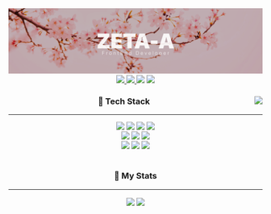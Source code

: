 <!--
COLOR

pinkA : #FF5D5D
pinkB : #FF7777
 -->
<div align="center">
  <a href="https://www.youtube.com/watch?v=tWZ5uRPurec">
    <img src="https://github.com/ZETA-A/ZETA-A/blob/main/header.png?raw=true" style="width:100vw; height:auto"/>
  </a>

  <a href="https://en.wikipedia.org/wiki/Cherry_blossom">
    <img src="https://img.shields.io/static/v1?label=Cherry&message=Blossom&style=flat-square&color=FF7777&labelColor=FF5D5D"/>
  </a>
  <a href="https://github.com/ZETA-A">
    <img src="https://hits.seeyoufarm.com/api/count/incr/badge.svg?url=https%3A%2F%2Fgithub.com%2FZETA-A&count_bg=%23FF7777&title_bg=%23FF5D5D&title=Today&edge_flat=true">
  </a>
  <a href="https://www.instagram.com/u_zeta1/" style="text-decoration: none;">
      <img src="https://img.shields.io/static/v1?&label=Instagram&logoColor=FFFFFF&message=@u_zeta1&style=flat-square&color=FF7777&labelColor=FF5D5D"/>
  </a>
  <a href="https://discord.com/users/334654108034269186" style="text-decoration: none;">
      <img src="https://img.shields.io/static/v1?&label=Discord&logoColor=FFFFFF&message=%E3%80%90%CE%B6%E3%80%91%20ZETA%230303&style=flat-square&color=FF7777&labelColor=FF5D5D"/>
  </a>

  <div>
  <img align="right" src="https://github-readme-stats.vercel.app/api/top-langs/?username=ZETA-A&theme=dracula&title_color=FF5D5D&icon_color=FF7777&text_color=FF7777&bg_color=fffefe&count_private=true&layout=compact&langs_count=6&border_radius=15" style="margin-left:30px"/>

### 🍒 Tech Stack

---

  <div>
    <a href="https://www.javascript.com/" style="text-decoration: none;">
      <img src="https://img.shields.io/badge/JavaScript-F7DF1E?style=flat-square&logo=JavaScript&logoColor=white">
    </a>
    <a href="https://www.typescriptlang.org/" style="text-decoration: none;">
      <img src="https://img.shields.io/badge/TypeScript-3178C6?style=flat-square&logo=TypeScript&logoColor=white">
    </a>
    <a href="https://reactjs.org/" style="text-decoration: none;">
      <img src="https://img.shields.io/badge/React-61dafb?style=flat-square&logo=React&logoColor=white">
    </a>
    <a href="https://expressjs.com/" style="text-decoration: none;">
      <img src="https://img.shields.io/badge/Express-000000?style=flat-square&logo=express&logoColor=white">
    </a>
  </div>

  <div>
    <a href="https://www.mysql.com/" style="text-decoration:none;">
      <img src="https://img.shields.io/badge/MySQL-4479A1?style=flat-square&logo=MySQL&logoColor=white">
    </a>
    <a href="https://www.sqlite.org/index.html" style="text-decoration:none;">
      <img src="https://img.shields.io/badge/SQLite-003B57?style=flat-square&logo=SQLite&logoColor=white">
    </a>
    <a href="https://www.mongodb.com/" style="text-decoration:none;">
      <img src="https://img.shields.io/badge/MongoDB-47A248?style=flat-square&logo=MongoDB&logoColor=white">
    </a>
  </div>
  
  <div>
    <a href="https://code.visualstudio.com/" style="text-decoration:none;">
      <img src="https://img.shields.io/badge/Visual%20Studio%20Code-007ACC?style=flat-square&logo=VisualStudioCode&logoColor=white">
    </a>
    <a href="https://www.github.com/" style="text-decoration:none;">
      <img src="https://img.shields.io/badge/GitHub-181717?style=flat-square&logo=GitHub&logoColor=white">
    </a>
    <a href="https://www.figma.com/" style="text-decoration:none;">
      <img src="https://img.shields.io/badge/Figma-F24E1E?style=flat-square&logo=figma&logoColor=white">
    </a>
  </div>
  <br />

  <!-- 
### 🍑 Project

---

  <a>
  <img align="center" src="https://github-readme-stats.vercel.app/api/pin/?username=ZETA-A&repo=node-mecab-ya&show_owner=true&border_radius=15">
  </a>
  <a>
  <img align="center" src="https://github-readme-stats.vercel.app/api/pin/?username=DAWNCLASS&repo=jungdawn&show_owner=true&border_radius=15">
  </a>
  <br />
  -->

### 🍑 My Stats

---

  <a>
    <img align="center" src="https://github-readme-stats.vercel.app/api?username=ZETA-A&show_icons=true&border_radius=15&title_color=FF5D5D&icon_color=FF7777&text_color=FF7777&count_private=true" style="width:360px">
  </a>
  <a>
    <img align="center" src="http://github-readme-streak-stats.herokuapp.com?user=ZETA-A&border_radius=15" style="width:360px">
  </a>

  <!-- 
  <a>
    <img src="http://mazandi.herokuapp.com/api?handle=zeta_a&theme=warm"/>
  </a>
  -->

</div>
